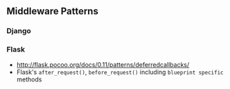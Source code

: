 ## Middleware Patterns

### Django

### Flask

- http://flask.pocoo.org/docs/0.11/patterns/deferredcallbacks/
- Flask's `after_request()`, `before_request()` including `blueprint specific` methods
